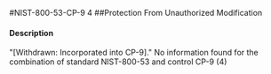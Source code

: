 #NIST-800-53-CP-9 4
##Protection From Unauthorized Modification
#### Description
"[Withdrawn: Incorporated into CP-9]."
No information found for the combination of standard NIST-800-53 and control CP-9 (4)
